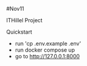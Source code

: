 #Nov11

ITHillel Project

Quickstart
- run 'cp .env.example .env'
- run docker compose up
- go to http://127.0.0.1:8000

